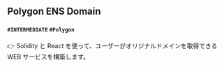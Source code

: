 ## Polygon ENS Domain

#### `#INTERMEDIATE` `#Polygon` 

👉 Solidity と React を使って、ユーザーがオリジナルドメインを取得できる WEB サービスを構築します。
